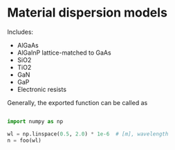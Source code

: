# Material dispersion models

Includes:
 * AlGaAs
 * AlGaInP lattice-matched to GaAs
 * SiO2
 * TiO2
 * GaN
 * GaP
 * Electronic resists

Generally, the exported function can be called as
```python

import numpy as np

wl = np.linspace(0.5, 2.0) * 1e-6  # [m], wavelength
n = foo(wl)

```

